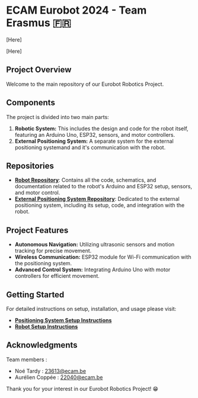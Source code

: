 # ECAM Eurobot 2024 - Team Erasmus 🇫🇷

[Here]

[Here]


## Project Overview
Welcome to the main repository of our Eurobot Robotics Project.

## Components

The project is divided into two main parts:

1. **Robotic System:** This includes the design and code for the robot itself, featuring an Arduino Uno, ESP32, sensors, and motor controllers.
2. **External Positioning System:** A separate system for the external positioning systemand and it's communication with the robot.


## Repositories

- [**Robot Repository**](https://github.com/TardyNoe/ECAM_Eurobot_2024_TeamErasmus/tree/main/Robot): Contains all the code, schematics, and documentation related to the robot's Arduino and ESP32 setup, sensors, and motor control.
- [**External Positioning System Repository**](https://github.com/TardyNoe/ECAM_Eurobot_2024_TeamErasmus/tree/main/Balise): Dedicated to the external positioning system, including its setup, code, and integration with the robot.

## Project Features

- **Autonomous Navigation:** Utilizing ultrasonic sensors and motion tracking for precise movement.
- **Wireless Communication:** ESP32 module for Wi-Fi communication with the positioning system.
- **Advanced Control System:** Integrating Arduino Uno with motor controllers for efficient movement.

## Getting Started

For detailed instructions on setup, installation, and usage please visit:

- [**Positioning System Setup Instructions**](link-to-positioning-system-repo#setup)
- [**Robot Setup Instructions**](link-to-robot-repo#setup)


## Acknowledgments

Team members : 
* Noé Tardy : 23613@ecam.be
* Aurélien Coppée : 22040@ecam.be

Thank you for your interest in our Eurobot Robotics Project! 😁
